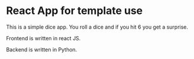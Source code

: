 # React App for template use

This is a simple dice app. You roll a dice and if you hit 6 you get a surprise.

Frontend is written in react JS.

Backend is written in Python. 



